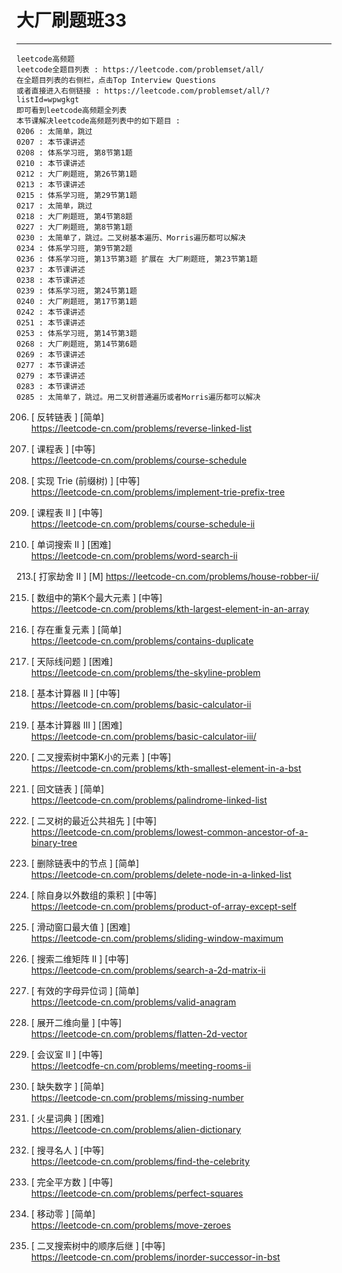 # 大厂刷题班33

---

```
leetcode高频题
leetcode全题目列表 : https://leetcode.com/problemset/all/
在全题目列表的右侧栏，点击Top Interview Questions
或者直接进入右侧链接 : https://leetcode.com/problemset/all/?listId=wpwgkgt
即可看到leetcode高频题全列表
本节课解决leetcode高频题列表中的如下题目 : 
0206 : 太简单，跳过
0207 : 本节课讲述
0208 : 体系学习班, 第8节第1题
0210 : 本节课讲述
0212 : 大厂刷题班, 第26节第1题
0213 : 本节课讲述
0215 : 体系学习班, 第29节第1题
0217 : 太简单，跳过
0218 : 大厂刷题班, 第4节第8题
0227 : 大厂刷题班, 第8节第1题
0230 : 太简单了，跳过。二叉树基本遍历、Morris遍历都可以解决
0234 : 体系学习班, 第9节第2题
0236 : 体系学习班, 第13节第3题 扩展在 大厂刷题班, 第23节第1题
0237 : 本节课讲述
0238 : 本节课讲述
0239 : 体系学习班, 第24节第1题
0240 : 大厂刷题班, 第17节第1题
0242 : 本节课讲述
0251 : 本节课讲述
0253 : 体系学习班, 第14节第3题
0268 : 大厂刷题班, 第14节第6题
0269 : 本节课讲述
0277 : 本节课讲述
0279 : 本节课讲述
0283 : 本节课讲述
0285 : 太简单了，跳过。用二叉树普通遍历或者Morris遍历都可以解决
```


206. [ 反转链表 ] [简单]    
https://leetcode-cn.com/problems/reverse-linked-list

207. [ 课程表 ] [中等]    
https://leetcode-cn.com/problems/course-schedule

208. [ 实现 Trie (前缀树) ] [中等]    
https://leetcode-cn.com/problems/implement-trie-prefix-tree

210. [ 课程表 II ] [中等]    
https://leetcode-cn.com/problems/course-schedule-ii

212. [ 单词搜索 II ] [困难]    
https://leetcode-cn.com/problems/word-search-ii

213.[ 打家劫舍 II ] [M]
https://leetcode-cn.com/problems/house-robber-ii/

215. [ 数组中的第K个最大元素 ] [中等]    
https://leetcode-cn.com/problems/kth-largest-element-in-an-array

217. [ 存在重复元素 ] [简单]    
https://leetcode-cn.com/problems/contains-duplicate

218. [ 天际线问题 ] [困难]    
https://leetcode-cn.com/problems/the-skyline-problem

227. [ 基本计算器 II ] [中等]    
https://leetcode-cn.com/problems/basic-calculator-ii

772. [ 基本计算器 III ]  [困难]    
https://leetcode-cn.com/problems/basic-calculator-iii/

230. [ 二叉搜索树中第K小的元素 ] [中等]    
https://leetcode-cn.com/problems/kth-smallest-element-in-a-bst

234. [ 回文链表 ] [简单]    
https://leetcode-cn.com/problems/palindrome-linked-list

236. [ 二叉树的最近公共祖先 ] [中等]    
https://leetcode-cn.com/problems/lowest-common-ancestor-of-a-binary-tree

237. [ 删除链表中的节点 ] [简单]    
https://leetcode-cn.com/problems/delete-node-in-a-linked-list

238. [ 除自身以外数组的乘积 ] [中等]    
https://leetcode-cn.com/problems/product-of-array-except-self

239. [ 滑动窗口最大值 ] [困难]    
https://leetcode-cn.com/problems/sliding-window-maximum

240. [ 搜索二维矩阵 II ] [中等]    
https://leetcode-cn.com/problems/search-a-2d-matrix-ii

242. [ 有效的字母异位词 ] [简单]    
https://leetcode-cn.com/problems/valid-anagram

251. [ 展开二维向量 ] [中等]    
https://leetcode-cn.com/problems/flatten-2d-vector

253. [ 会议室 II ] [中等]    
https://leetcodfe-cn.com/problems/meeting-rooms-ii

268. [ 缺失数字 ] [简单]    
https://leetcode-cn.com/problems/missing-number

269. [ 火星词典 ] [困难]    
https://leetcode-cn.com/problems/alien-dictionary

277. [ 搜寻名人 ] [中等]    
https://leetcode-cn.com/problems/find-the-celebrity

279. [ 完全平方数 ] [中等]    
https://leetcode-cn.com/problems/perfect-squares

283. [ 移动零 ] [简单]    
https://leetcode-cn.com/problems/move-zeroes

285. [ 二叉搜索树中的顺序后继 ] [中等]    
https://leetcode-cn.com/problems/inorder-successor-in-bst
